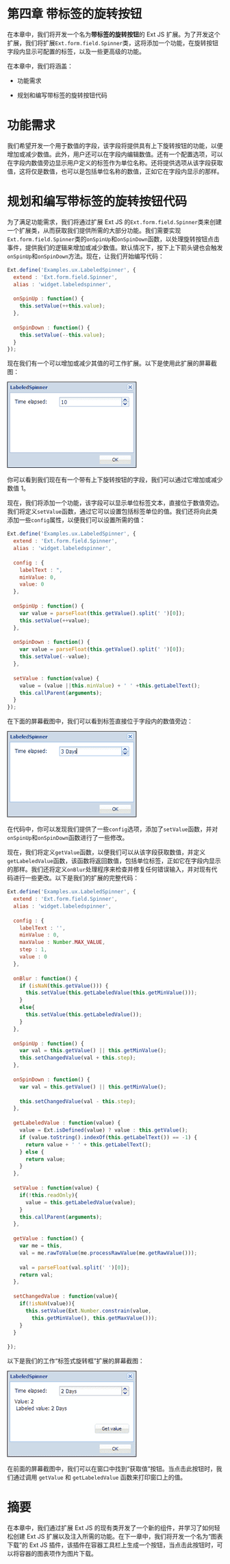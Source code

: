 # 第四章 带标签的旋转按钮

在本章中，我们将开发一个名为**带标签的旋转按钮**的 Ext JS 扩展。为了开发这个扩展，我们将扩展`Ext.form.field.Spinner`类，这将添加一个功能，在旋转按钮字段内显示可配置的标签，以及一些更高级的功能。

在本章中，我们将涵盖：

+   功能需求

+   规划和编写带标签的旋转按钮代码

# 功能需求

我们希望开发一个用于数值的字段，该字段将提供具有上下旋转按钮的功能，以便增加或减少数值。此外，用户还可以在字段内编辑数值。还有一个配置选项，可以在字段内数值旁边显示用户定义的标签作为单位名称。还将提供选项从该字段获取值，这将仅是数值，也可以是包括单位名称的数值，正如它在字段内显示的那样。

# 规划和编写带标签的旋转按钮代码

为了满足功能需求，我们将通过扩展 Ext JS 的`Ext.form.field.Spinner`类来创建一个扩展类，从而获取我们提供所需的大部分功能。我们需要实现`Ext.form.field.Spinner`类的`onSpinUp`和`onSpinDown`函数，以处理旋转按钮点击事件，提供我们的逻辑来增加或减少数值。默认情况下，按下上下箭头键也会触发`onSpinUp`和`onSpinDown`方法。现在，让我们开始编写代码：

```js
Ext.define('Examples.ux.LabeledSpinner', {
  extend : 'Ext.form.field.Spinner',
  alias : 'widget.labeledspinner',

  onSpinUp : function() {
    this.setValue(++this.value);
  },

  onSpinDown : function() {
    this.setValue(--this.value);
  }
});
```

现在我们有一个可以增加或减少其值的可工作扩展。以下是使用此扩展的屏幕截图：

![规划并编写带标签的旋转按钮](img/3725OS_04_01.jpg)

你可以看到我们现在有一个带有上下旋转按钮的字段，我们可以通过它增加或减少数值 1。

现在，我们将添加一个功能，该字段可以显示单位标签文本，直接位于数值旁边。我们将定义`setValue`函数，通过它可以设置包括标签单位的值。我们还将向此类添加一些`config`属性，以便我们可以设置所需的值：

```js
Ext.define('Examples.ux.LabeledSpinner', {
  extend : 'Ext.form.field.Spinner',
  alias : 'widget.labeledspinner',

  config : {
    labelText : ",
    minValue: 0,
    value: 0
  },

  onSpinUp : function() {
    var value = parseFloat(this.getValue().split(' ')[0]);
    this.setValue(++value);
  },

  onSpinDown : function() {
    var value = parseFloat(this.getValue().split(' ')[0]);
    this.setValue(--value);
  },

  setValue : function(value) {
    value = (value ||this.minValue) + ' ' +this.getLabelText();
    this.callParent(arguments);
  }
}); 
```

在下面的屏幕截图中，我们可以看到标签直接位于字段内的数值旁边：

![规划并编写带标签的旋转按钮](img/3725OS_04_02.jpg)

在代码中，你可以发现我们提供了一些`config`选项，添加了`setValue`函数，并对`onSpinUp`和`onSpinDown`函数进行了一些修改。

现在，我们将定义`getValue`函数，以便我们可以从该字段获取数值，并定义`getLabeledValue`函数，该函数将返回数值，包括单位标签，正如它在字段内显示的那样。我们还将定义`onBlur`处理程序来检查并修复任何错误输入，并对现有代码进行一些更改。以下是我们的扩展的完整代码：

```js
Ext.define('Examples.ux.LabeledSpinner', {
  extend : 'Ext.form.field.Spinner',
  alias : 'widget.labeledspinner',

  config : {
    labelText : '',
    minValue : 0,
    maxValue : Number.MAX_VALUE,
    step : 1,
    value : 0
  },

  onBlur : function() {
    if (isNaN(this.getValue())) {
      this.setValue(this.getLabeledValue(this.getMinValue()));
    }
    else{
      this.setValue(this.getLabeledValue());
    }
  },

  onSpinUp : function() {
    var val = this.getValue() || this.getMinValue();
    this.setChangedValue(val + this.step);
  },

  onSpinDown : function() {
    var val = this.getValue() || this.getMinValue();

    this.setChangedValue(val - this.step);
  },

  getLabeledValue : function(value) {
    value = Ext.isDefined(value) ? value : this.getValue();
    if (value.toString().indexOf(this.getLabelText()) == -1) {
      return value + ' ' + this.getLabelText();
    } else {
      return value;
    }
  },

  setValue : function(value) {
    if(!this.readOnly){
      value = this.getLabeledValue(value);
    }
    this.callParent(arguments);
  },

  getValue : function() {
    var me = this, 
    val = me.rawToValue(me.processRawValue(me.getRawValue()));

    val = parseFloat(val.split(' ')[0]);
    return val;
  },

  setChangedValue : function(value){        
    if(!isNaN(value)){
      this.setValue(Ext.Number.constrain(value, 
        this.getMinValue(), this.getMaxValue()));
    }
  }

}); 
```

以下是我们的工作“标签式旋转框”扩展的屏幕截图：

![规划和编码标签式旋转框](img/3725OS_04_03.jpg)

在前面的屏幕截图中，我们可以在窗口中找到“获取值”按钮。当点击此按钮时，我们通过调用 `getValue` 和 `getLabeledValue` 函数来打印窗口上的值。

# 摘要

在本章中，我们通过扩展 Ext JS 的现有类开发了一个新的组件，并学习了如何轻松创建 Ext JS 扩展以及注入所需的功能。在下一章中，我们将开发一个名为“图表下载”的 Ext JS 插件，该插件在容器工具栏上生成一个按钮，当点击此按钮时，可以将容器的图表项作为图片下载。
